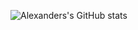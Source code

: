 ![Alexanders's GitHub stats](https://github-stats-mocha-zeta.vercel.app/api?username=theblondealex&show_icons=true&theme=transparent&include_all_commits=true&hide=stars,issues,contribs&show=prs_merged,prs_merged_percentage&rank_icon=github)
